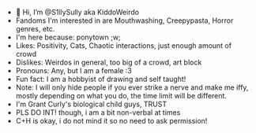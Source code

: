 - 👋 Hi, I’m @S1llySully aka KiddoWeirdo
- Fandoms I'm interested in are Mouthwashing, Creepypasta, Horror genres, etc.
- I'm here because: ponytown ;w;
- Likes: Positivity, Cats, Chaotic interactions, just enough amount of crowd
- Dislikes: Weirdos in general, too big of a crowd, art block
- Pronouns: Any, but I am a female :3
- Fun fact: I am a hobbyist of drawing and self taught!
- Note: I will only hide people if you ever strike a nerve and make me iffy,
 mostly depending on what you do, the time limit will be different.
- I'm Grant Curly's biological child guys, TRUST
- PLS DO INT! though, i am a bit non-verbal at times
- C+H is okay, i do not mind it so no need to ask permission!
<!---
S1llySully/S1llySully is a ✨ special ✨ repository because its `README.md` (this file) appears on your GitHub profile.
You can click the Preview link to take a look at your changes.
--->
